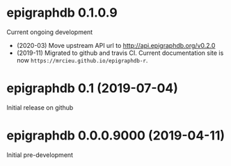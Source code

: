 # epigraphdb 0.1.0.9

Current ongoing development

- (2020-03) Move upstream API url to http://api.epigraphdb.org/v0.2.0
- (2019-11) Migrated to github and travis CI.
  Current documentation site is now `https://mrcieu.github.io/epigraphdb-r`.

# epigraphdb 0.1 (2019-07-04)

Initial release on github

# epigraphdb 0.0.0.9000 (2019-04-11)

Initial pre-development

